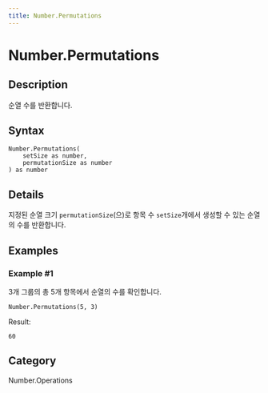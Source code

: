 ```yaml
---
title: Number.Permutations
---
```


# Number.Permutations


## Description

순열 수를 반환합니다.


## Syntax

```powerquery
Number.Permutations(
    setSize as number,
    permutationSize as number
) as number
```


## Details

지정된 순열 크기 <code>permutationSize</code>(으)로 항목 수 <code>setSize</code>개에서 생성할 수 있는 순열의 수를 반환합니다.


## Examples

### Example #1 
3개 그룹의 총 5개 항목에서 순열의 수를 확인합니다.
```powerquery
Number.Permutations(5, 3)
```

Result: 
```powerquery
60
```




## Category
Number.Operations
